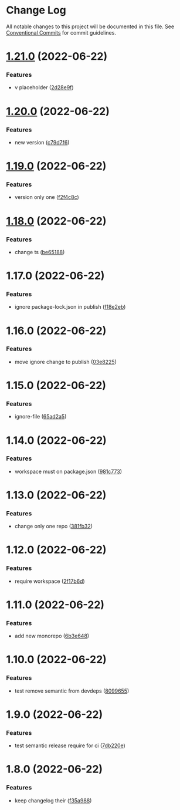# Change Log

All notable changes to this project will be documented in this file.
See [Conventional Commits](https://conventionalcommits.org) for commit guidelines.

# [1.21.0](https://github.com/cloverink/sample-lerna/compare/@cloverink/sample-lerna-helloworld@1.20.0...@cloverink/sample-lerna-helloworld@1.21.0) (2022-06-22)


### Features

* v placeholder ([2d28e9f](https://github.com/cloverink/sample-lerna/commit/2d28e9f7553d2defd7508ff58b397f26afc9245e))





# [1.20.0](https://github.com/cloverink/sample-lerna/compare/@cloverink/sample-lerna-helloworld@1.19.0...@cloverink/sample-lerna-helloworld@1.20.0) (2022-06-22)


### Features

* new version ([c79d7f6](https://github.com/cloverink/sample-lerna/commit/c79d7f6c74598d807afdfd249c822ac4151d4c50))





# [1.19.0](https://github.com/cloverink/sample-lerna/compare/@cloverink/sample-lerna-helloworld@1.18.0...@cloverink/sample-lerna-helloworld@1.19.0) (2022-06-22)


### Features

* version only one ([f2f4c8c](https://github.com/cloverink/sample-lerna/commit/f2f4c8c5332c3c053a70521ad1b56b454cab0123))





# [1.18.0](https://github.com/cloverink/sample-lerna/compare/@cloverink/sample-lerna-helloworld@1.17.0...@cloverink/sample-lerna-helloworld@1.18.0) (2022-06-22)


### Features

* change ts ([be65188](https://github.com/cloverink/sample-lerna/commit/be651886db4c6abd14d3290aadb659a62b883c6f))





# 1.17.0 (2022-06-22)


### Features

* ignore package-lock.json in publish ([f18e2eb](https://github.com/cloverink/sample-lerna/commit/f18e2eba1d0a854abe8012ab46a6b6958ab04032))





# 1.16.0 (2022-06-22)


### Features

* move ignore change to publish ([03e8225](https://github.com/cloverink/sample-lerna/commit/03e822504df9280b0af4aba9e9df48c99fcbb4b7))





# 1.15.0 (2022-06-22)


### Features

* ignore-file ([65ad2a5](https://github.com/cloverink/sample-lerna/commit/65ad2a52307f3283a0ea3db3b7a93d50bbb59a8e))





# 1.14.0 (2022-06-22)


### Features

* workspace must on package.json ([981c773](https://github.com/cloverink/sample-lerna/commit/981c773c3907d7f2b31d38025f7796c509101590))





# 1.13.0 (2022-06-22)


### Features

* change only one repo ([381fb32](https://github.com/cloverink/sample-lerna/commit/381fb32501301367e198816a52d32f36da6dd889))





# 1.12.0 (2022-06-22)


### Features

* require workspace ([2f17b6d](https://github.com/cloverink/sample-lerna/commit/2f17b6d72487132f56645b96cd23a4f01105df06))





# 1.11.0 (2022-06-22)


### Features

* add new monorepo ([6b3e648](https://github.com/cloverink/sample-lerna/commit/6b3e6481d36cc34e1fcea13f2c9e98284689c3d6))





# 1.10.0 (2022-06-22)


### Features

* test remove semantic from devdeps ([8099655](https://github.com/cloverink/sample-lerna/commit/8099655236a13d72aa7ace723cef925a2c814387))





# 1.9.0 (2022-06-22)


### Features

* test semantic release require for ci ([7db220e](https://github.com/cloverink/sample-lerna/commit/7db220e9a4b4418cb2c7c278364102b5b95b913b))





# 1.8.0 (2022-06-22)


### Features

* keep changelog their ([f35a988](https://github.com/cloverink/sample-lerna/commit/f35a9886e4a4345ac9233549148365558c23534d))
